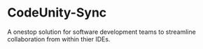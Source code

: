 # CodeUnity-Sync
A onestop solution for software development teams to streamline collaboration from within thier IDEs.
